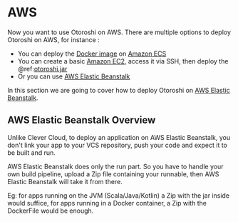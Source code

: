 # AWS 

Now you want to use Otoroshi on AWS. There are multiple options to deploy Otoroshi on AWS, 
for instance :

* You can deploy the [Docker image](../getotoroshi/fromdocker.md) on [Amazon ECS](https://docs.aws.amazon.com/AmazonECS/latest/developerguide/docker-basics.html)
* You can create a basic [Amazon EC2](https://docs.aws.amazon.com/fr_fr/AWSEC2/latest/UserGuide/concepts.html), access it via SSH, then 
deploy the @ref:[otoroshi.jar](../firstrun/run.md#from-jar-file)     
* Or you can use [AWS Elastic Beanstalk](https://aws.amazon.com/fr/elasticbeanstalk)

In this section we are going to cover how to deploy Otoroshi on [AWS Elastic Beanstalk](https://aws.amazon.com/fr/elasticbeanstalk). 

## AWS Elastic Beanstalk Overview
Unlike Clever Cloud, to deploy an application on AWS Elastic Beanstalk, you don't link your app to your VCS repository, push your code and expect it to be built and run.

AWS Elastic Beanstalk does only the run part. So you have to handle your own build pipeline, upload a Zip file containing your runnable, then AWS Elastic Beanstalk will take it from there.  
  
Eg: for apps running on the JVM (Scala/Java/Kotlin) a Zip with the jar inside would suffice, for apps running in a Docker container, a Zip with the DockerFile would be enough.   